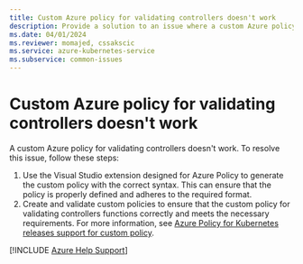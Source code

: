 ```yaml
---
title: Custom Azure policy for validating controllers doesn't work
description: Provide a solution to an issue where a custom Azure policy for validating controllers doesn't work.
ms.date: 04/01/2024
ms.reviewer: momajed, cssakscic
ms.service: azure-kubernetes-service
ms.subservice: common-issues
---
```

# Custom Azure policy for validating controllers doesn't work

A custom Azure policy for validating controllers doesn't work. To resolve this issue, follow these steps:

1. Use the Visual Studio extension designed for Azure Policy to generate the custom policy with the correct syntax. This can ensure that the policy is properly defined and adheres to the required format.
2. Create and validate custom policies to ensure that the custom policy for validating controllers functions correctly and meets the necessary requirements. For more information, see [Azure Policy for Kubernetes releases support for custom policy](https://techcommunity.microsoft.com/t5/azure-governance-and-management/azure-policy-for-kubernetes-releases-support-for-custom-policy/ba-p/2699466).

[!INCLUDE [Azure Help Support](../../includes/azure-help-support.md)]
